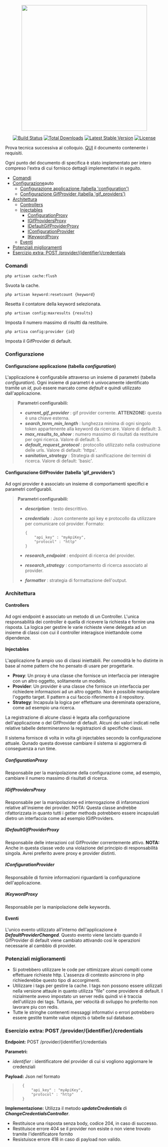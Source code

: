 <p align="center"><a href="https://laravel.com" target="_blank"><img src="https://raw.githubusercontent.com/laravel/art/master/logo-lockup/5%20SVG/2%20CMYK/1%20Full%20Color/laravel-logolockup-cmyk-red.svg" width="400"></a></p>

<p align="center">
<a href="https://travis-ci.org/laravel/framework"><img src="https://travis-ci.org/laravel/framework.svg" alt="Build Status"></a>
<a href="https://packagist.org/packages/laravel/framework"><img src="https://poser.pugx.org/laravel/framework/d/total.svg" alt="Total Downloads"></a>
<a href="https://packagist.org/packages/laravel/framework"><img src="https://poser.pugx.org/laravel/framework/v/stable.svg" alt="Latest Stable Version"></a>
<a href="https://packagist.org/packages/laravel/framework"><img src="https://poser.pugx.org/laravel/framework/license.svg" alt="License"></a>
</p>

Prova tecnica successiva al colloquio. <a href="/docs/prova_tecnica.pdf">QUI</a> il documento contenente i requisiti.

Ogni punto del documento di specifica è stato implementato per intero compreso l'extra di cui fornisco dettagli implementativi in seguito.

- [Comandi](#comandi)
- [Configurazione](#configurazione)auto    
    - [Configurazione applicazione (tabella 'configuration')](#configurazione-applicazione-tabella-configuration)
    - [Configurazione GifProvider (tabella 'gif_providers')](#configurazione-gifprovider-tabella-gif_providers)
- [Architettura](#architettura)
    - [Controllers](#controllers)
    - [Injectables](#injectables)
        - [ConfigurationProxy](#configurationproxy)
        - [IGifProvidersProxy](#igifprovidersproxy)
        - [IDefaultGifProviderProxy](#idefaultgifproviderproxy)
        - [IConfigurationProvider](#iconfigurationprovider)
        - [IKeywordProxy](#ikeywordproxy)
    - [Eventi](#eventi)
- [Potenziali miglioramenti](#potenziali-miglioramenti)
- [Esercizio extra: POST /provider/{identifier}/credentials](#esercizio-extra-post-provideridentifiercredentials)

### Comandi
    php artisan cache:flush
Svuota la cache.

    php artisan keyword:resetcount {keyword}
Resetta il contatore della keyword selezionata.

    php artisan config:maxresults {results}
Imposta il numero massimo di risultti da restituire.

    php artisa config:provider {id}
Imposta il GifProvider di default.

### Configurazione
#### Configurazione applicazione (tabella *configuration*)
L'applicazione è configurabile attraverso un insieme di parametri (tabella *configuration*). Ogni insieme di parametri è univocamente identificato tramite un *id*, può essere marcato come *default* e quindi utilizzato dall'applicazione.

>**Parametri configurabili:**
>- ***current_gif_provider*** : gif provider corrente. **ATTENZONE:** questa è una chiave esterna.
>- ***search_term_min_length*** : lunghezza minima di ogni singolo token appartenente alla keyword da ricercare. Valore di default: 3.
>- ***max_results_to_show*** : numero massimo di risultati da restituire per ogni ricerca. Valore di default: 5.
>- ***default_request_protocol*** : protocollo utilizzato nella costruzione delle urls. Valore di default: 'https'.
>- ***sanitation_strategy*** : Strategia di sanificazione dei termini di ricerca. Valore di default: 'basic'.

#### Configurazione GifProvider (tabella 'gif_providers')
Ad ogni provider è associato un insieme di comportamenti specifici e parametri configurabli.

>**Parametri configurabili:**
>- ***description*** : testo descrittivo.
>- ***credentials*** : Json contenente api key e protocollo da utilizzare per comunicare col provider. 
Formato:
>
>       {
>           "api_key" : "myApiKey",
>           "protocol" : "http"
>       }
>- ***research_endpoint*** : endpoint di ricerca del provider.
>- ***research_strategy*** : comportamento di ricerca associato al provider.
>- ***formatter*** : strategia di formattazione dell'output.

### Architettura
#### Controllers
Ad ogni endpoint è associato un metodo di un Controller. 
L'unica  responsabilità dei controller è quella di ricevere la richiesta e fornire una risposta. 
La logica per gestire le varie richieste viene delegata ad un insieme di classi con cui il controller interagisce iniettandole come dipendenze.

#### Injectables
L'applicazione fa ampio uso di classi iniettabili. Per comodità le ho distinte in base al nome pattern che ho pensato di usare per progettarle.

- **Proxy**: Un proxy è una classe che fornisce un interfaccia per interagire con un altro oggetto, solitamente un modello.
- **Provider**: Un provider è una classe che fornisce un interfaccia per richiedere informazioni ad un altro oggetto. Non è possibile manipolare l'oggetto target. Il pattern a cui faccio riferimento è il repository.
- **Strategy**: Incapsula la logica per effettuare una dereminata operazione, come ad esempio una ricerca.

La registrazione di alcune classi è legata alla configurazione dell'applicazione o del GifProvider di default. Alcuni dei valori indicati nelle relative tabelle determineranno la registrazioni di specifiche classi.

Il sistema fornisce di volta in volta gli injectables secondo la configurazione attuale. Qunado questa dovesse cambiare il sistema si aggiornera di conseguenza a run time.

##### ConfigurationProxy
Responsabile per la manipolazione della configurazione come, ad esempio, cambiare il numero massimo di risultati di ricerca.

##### IGifProvidersProxy
Responsabile per la manipolazione ed interrogazione di infaromazioni relative all'insieme dei provider.
NOTA: Questa classe andrebbe rifattorizzata in quanto tutti i getter methods potrebbero essere incapsulati dietro un interfaccia come ad esempio IGifProviders.

##### IDefaultGifProviderProxy
Responsabile delle interazioni col GifProvider correntemente attivo.
**NOTA:** Anche in questa classe vedo una violazione del principio di responsabilità singola. Avrei preferito avere proxy e provider distinti.

##### IConfigurationProvider
Responsabile di fornire informazioni riguardanti la configurazione dell'applicazione.

##### IKeywordProxy
Responsabile per la manipolazione delle keywords.

#### Eventi
L'unico evento utilizzato all'interno dell'applicazione è ***DefaultProviderChanged***. Questo evento viene lanciato quando il GifProvider di default viene cambiato attivando così le operazioni necessarie al cambbio di provider.

### Potenziali miglioramenti
- Si potrebbero utilizzare le code per ottimizzare alcuni compiti come effettuare richieste http. L'assenza di contesto asincrono in php richiederebbe questo tipo di accorgimenti.
- Utilizzare i tags per gestire la cache. I tags non possono essere utilizzati nella versione attaule in quanto utilizza "file" come providere di default. I
nizialmente avevo impostato un server redis quindi vi è traccia dell'utilizzo dei tags. Tuttavia, per velocità di sviluppo ho preferito non lavorare piu con redis.
- Tutte le stringhe contenenti messaggi informativi o errori potrebbero essere gestite tramite value objects o tabelle sul database.

### Esercizio extra: POST /provider/{identifier}/credentials
**Endpoint:** POST /provider/{identifier}/credentials

**Parametri:**
- *identifier* : identificatore del provider di cui si vogliono aggiornare le credenziali

**Payload:**
Json nel formato
>       {
>           "api_key" : "myApiKey",
>           "protocol" : "http"
>       }

**Implementazione:**
Utilizza il metodo ***updateCredentials*** di ***ChangeCredentialsController***.

- Restituisce una risposta senza body, codice 204, in caso di successo.
- Restituisce errore 404 se il provider non esiste o non viene trovato tramite l'identificatore fornito
- Resistuisce errore 418 in caso di payload non valido.